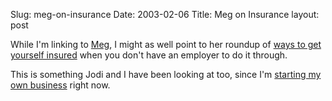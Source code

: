 Slug: meg-on-insurance
Date: 2003-02-06
Title: Meg on Insurance
layout: post

While I&#39;m linking to <a href="http://www.megnut.com/">Meg</a>, I might as well point to her roundup of <a href="http://www.megnut.com/life/002547.asp">ways to get yourself insured</a> when you don&#39;t have an employer to do it through.


This is something Jodi and I have been looking at too, since I&#39;m <a href="http://www.redmonk.net">starting my own business</a> right now.
